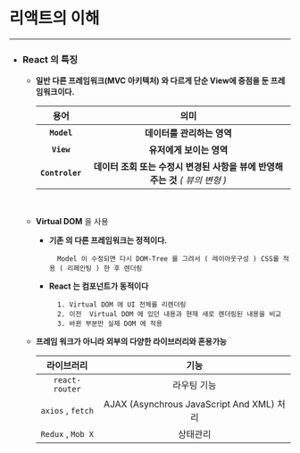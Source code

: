 # 리액트의 이해 #
***

* ### React 의 특징 ###

  +  **일반 다른 프레임워크(MVC 아키텍처) 와 다르게 단순 View에 중점을 둔 프레임워크이다.**

      | 용어 | 의미 |
      | :---: | :---: |
      | **`Model`** | **데이터를 관리하는 영역** |
      | **`View`** | **유저에게 보이는 영역** |
      | **`Controler`** | **데이터 조회 또는 수정시 변경된 사항을 뷰에 반영해주는 것** *( 뷰의 변형 )*  |



  <br>

  +   **Virtual DOM** 을 사용
      - **기존 의 다른 프레임워크는 정적이다.**

              Model 이 수정되면 다시 DOM-Tree 를 그려서 ( 레이아웃구성 ) CSS를 적용 ( 리페인팅 ) 한 후 렌더링

      - **React 는 컴포넌트가 동적이다**

              1. Virtual DOM 에 UI 전체를 리렌더링
              2. 이전  Virtual DOM 에 있던 내용과 현재 새로 렌더링된 내용을 비교
              3. 바뀐 부분만 실제 DOM 에 적용


  + **프레임 워크가 아니라 외부의 다양한 라이브러리와 혼용가능**

      | 라이브러리 | 기능 |
      | :---: | :---: |
      | `react-router` | 라우팅 기능 |
      | `axios` , `fetch` | AJAX (Asynchrous JavaScript And XML) 처리  |
      | `Redux` , `Mob X` | 상태관리 |
